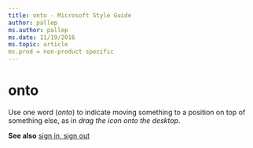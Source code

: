```yaml
---
title: onto - Microsoft Style Guide
author: pallep
ms.author: pallep
ms.date: 11/19/2016
ms.topic: article
ms.prod = non-product specific
---
```


# onto

Use one word (*onto*) to indicate moving something to a position on top of something else, as in *drag the icon onto the desktop*.

**See also**  [sign in, sign out](/style-guide/a-z-word-list-term-collections/s/sign-in-sign-out)
